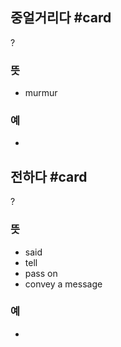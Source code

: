 ## 중얼거리다 #card
?
### 뜻
- murmur
### 예
-
<!--SR:!2025-03-01,4,190-->

## 전하다 #card
?
### 뜻
- said
- tell
- pass on
- convey a message
### 예
-
<!--SR:!2025-02-28,4,210-->
